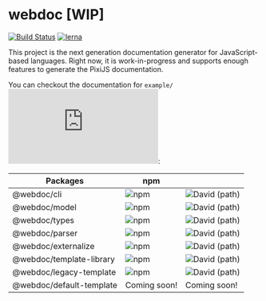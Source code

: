 # webdoc [WIP]

[![Build Status](https://dev.azure.com/webdoc-js/webdoc/_apis/build/status/webdoc-js.webdoc?branchName=master)](https://dev.azure.com/webdoc-js/webdoc/_build/latest?definitionId=2&branchName=master)
[![lerna](https://img.shields.io/badge/maintained%20with-lerna-cc00ff.svg)](https://lerna.js.org/)

This project is the next generation documentation generator for JavaScript-based languages. Right now, it is work-in-progress
and supports enough features to generate the PixiJS documentation.

You can checkout the documentation for `example/` ![here](https://webdoc-js.github.io/example-documentation/index.html): 


| Packages                    | npm                                                              ||
|-----------------------------|------------------------------------------------------------------|-|
| @webdoc/cli                 | ![npm](https://img.shields.io/npm/v/@webdoc/cli)                 | ![David (path)](https://img.shields.io/david/webdoc-js/webdoc?path=packages%2Fwebdoc-cli)                                              |
| @webdoc/model               | ![npm](https://img.shields.io/npm/v/@webdoc/model)               |![David (path)](https://img.shields.io/david/webdoc-js/webdoc?path=packages%2Fwebdoc-model)|
| @webdoc/types               | ![npm](https://img.shields.io/npm/v/@webdoc/types)               |![David (path)](https://img.shields.io/david/webdoc-js/webdoc?path=packages%2Fwebdoc-types)|
| @webdoc/parser              | ![npm](https://img.shields.io/npm/v/@webdoc/parser)              |![David (path)](https://img.shields.io/david/webdoc-js/webdoc?path=packages%2Fwebdoc-parser)|
| @webdoc/externalize         | ![npm](https://img.shields.io/npm/v/@webdoc/externalize)         |![David (path)](https://img.shields.io/david/webdoc-js/webdoc?path=packages%2Fwebdoc-externalize)|
| @webdoc/template-library    | ![npm](https://img.shields.io/npm/v/@webdoc/template-library)    |![David (path)](https://img.shields.io/david/webdoc-js/webdoc?path=packages%2Fwebdoc-template-library)|
| @webdoc/legacy-template     | ![npm](https://img.shields.io/npm/v/@webdoc/legacy-template)     |![David (path)](https://img.shields.io/david/webdoc-js/webdoc?path=packages%2Fwebdoc-legacy-template)|
| @webdoc/default-template    | Coming soon!                                                     | Coming soon! |
